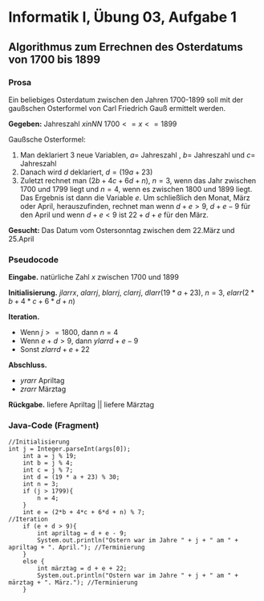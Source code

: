 # **Informatik I, Übung 03, Aufgabe 1**
## **Algorithmus zum Errechnen des Osterdatums von 1700 bis 1899**
### **Prosa**
Ein beliebiges Osterdatum zwischen den Jahren 1700-1899 soll mit der gaußschen Osterformel von Carl Friedrich Gauß ermittelt werden. 

**Gegeben:** 
Jahreszahl $x in NN$ ${1700 <= x <= 1899}$

Gaußsche Osterformel: 
1. Man deklariert 3 neue Variablen, $a=$ Jahreszahl $%19$, $b=$ Jahreszahl $%4$ und $c=$ Jahreszahl $%7$
2. Danach wird $d$ deklariert, $d=(19a+23)%30$
3. Zuletzt rechnet man $(2b+4c+6d+n)%7$, $n=3$, wenn das Jahr zwischen 1700 und 1799 liegt und $n=4$, wenn es zwischen 1800 und 1899 liegt. Das Ergebnis ist dann die Variable $e$. Um schließlich den Monat, März oder April, herauszufinden, rechnet man wenn $d+e>9$, $d+e-9$ für den April und wenn $d+e<9$ ist $22+d+e$ für den März.   

**Gesucht:** Das Datum vom Ostersonntag zwischen dem 22.März und 25.April

### **Pseudocode**
**Eingabe.** natürliche Zahl $x$ zwischen $1700$ und $1899$ 

**Initialisierung.** $j larr x$, $a larr j % 19$, $b larr j % 4$, $c larr j % 7$, $d larr (19 * a + 23) % 30$, $n = 3$, $e larr (2*b + 4*c + 6*d + n) % 7$ 

**Iteration.**
* Wenn $j >= 1800$, dann $n=4$
* Wenn $e + d > 9$, dann $y larr d+e-9$ 
* Sonst $z larr d+e+22$

**Abschluss.** 
* $y rarr$ Apriltag
* $z rarr$ Märztag

**Rückgabe.** liefere Apriltag  || liefere Märztag

### **Java-Code (Fragment)**
    //Initialisierung
    int j = Integer.parseInt(args[0]);
        int a = j % 19;
        int b = j % 4;
        int c = j % 7;
        int d = (19 * a + 23) % 30;
        int n = 3;
        if (j > 1799){
            n = 4;
        }
        int e = (2*b + 4*c + 6*d + n) % 7;
    //Iteration
        if (e + d > 9){
            int apriltag = d + e - 9;
            System.out.println("Ostern war im Jahre " + j + " am " + apriltag + ". April."); //Terminierung
        }
        else {
            int märztag = d + e + 22;
            System.out.println("Ostern war im Jahre " + j + " am " + märztag + ". März."); //Terminierung
        }